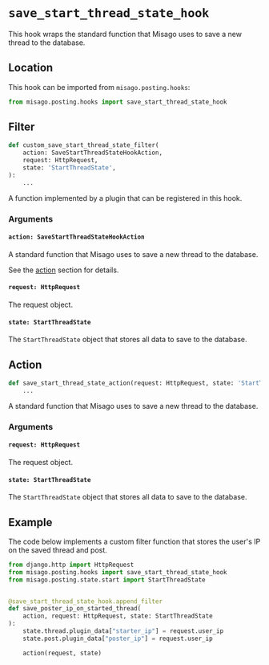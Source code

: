 # `save_start_thread_state_hook`

This hook wraps the standard function that Misago uses to save a new thread to the database.


## Location

This hook can be imported from `misago.posting.hooks`:

```python
from misago.posting.hooks import save_start_thread_state_hook
```


## Filter

```python
def custom_save_start_thread_state_filter(
    action: SaveStartThreadStateHookAction,
    request: HttpRequest,
    state: 'StartThreadState',
):
    ...
```

A function implemented by a plugin that can be registered in this hook.


### Arguments

#### `action: SaveStartThreadStateHookAction`

A standard function that Misago uses to save a new thread to the database.

See the [action](#action) section for details.


#### `request: HttpRequest`

The request object.


#### `state: StartThreadState`

The `StartThreadState` object that stores all data to save to the database.


## Action

```python
def save_start_thread_state_action(request: HttpRequest, state: 'StartThreadState'):
    ...
```

A standard function that Misago uses to save a new thread to the database.


### Arguments

#### `request: HttpRequest`

The request object.


#### `state: StartThreadState`

The `StartThreadState` object that stores all data to save to the database.


## Example

The code below implements a custom filter function that stores the user's IP on the saved thread and post.

```python
from django.http import HttpRequest
from misago.posting.hooks import save_start_thread_state_hook
from misago.posting.state.start import StartThreadState


@save_start_thread_state_hook.append_filter
def save_poster_ip_on_started_thread(
    action, request: HttpRequest, state: StartThreadState
):
    state.thread.plugin_data["starter_ip"] = request.user_ip
    state.post.plugin_data["poster_ip"] = request.user_ip

    action(request, state)
```